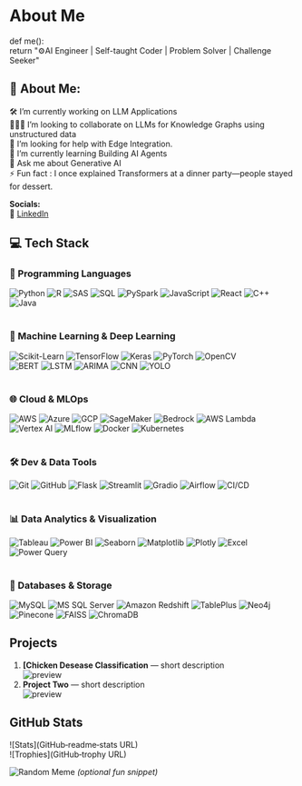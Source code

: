 # About Me
def me():  
    return "⚙️AI Engineer | Self-taught Coder | Problem Solver | Challenge Seeker"


## 🌟 About Me:

🛠 I’m currently working on LLM Applications  
🧑‍🤝‍🧑 I’m looking to collaborate on LLMs for Knowledge Graphs using unstructured data  
🤝 I’m looking for help with Edge Integration.  
🌱 I’m currently learning Building AI Agents  
💬 Ask me about Generative AI  
⚡ Fun fact :  I once explained Transformers at a dinner party—people stayed for dessert.  


**Socials:**  
📍  [LinkedIn](https://linkedin.com/in/techo)  



## 💻 Tech Stack

### 🚀 Programming Languages  
![Python](https://img.shields.io/badge/Python-3776AB?style=for-the-badge&logo=python&logoColor=white)
![R](https://img.shields.io/badge/R-276DC3?style=for-the-badge&logo=r&logoColor=white)
![SAS](https://img.shields.io/badge/SAS-0278D7?style=for-the-badge&logo=sas&logoColor=white)
![SQL](https://img.shields.io/badge/SQL-4479A1?style=for-the-badge&logo=mysql&logoColor=white)
![PySpark](https://img.shields.io/badge/PySpark-F72828?style=for-the-badge&logo=apachespark&logoColor=white)
![JavaScript](https://img.shields.io/badge/JavaScript-F7DF1E?style=for-the-badge&logo=javascript&logoColor=black)
![React](https://img.shields.io/badge/React-61DAFB?style=for-the-badge&logo=react&logoColor=black)
![C++](https://img.shields.io/badge/C++-00599C?style=for-the-badge&logo=c%2b%2b&logoColor=white)
![Java](https://img.shields.io/badge/Java-007396?style=for-the-badge&logo=java&logoColor=white)  
<br>


### 🧠 Machine Learning & Deep Learning  
![Scikit-Learn](https://img.shields.io/badge/Scikit--Learn-F7931E?style=for-the-badge&logo=scikitlearn&logoColor=white)
![TensorFlow](https://img.shields.io/badge/TensorFlow-FF6F00?style=for-the-badge&logo=tensorflow&logoColor=white)
![Keras](https://img.shields.io/badge/Keras-D00000?style=for-the-badge&logo=keras&logoColor=white)
![PyTorch](https://img.shields.io/badge/PyTorch-EE4C2C?style=for-the-badge&logo=pytorch&logoColor=white)
![OpenCV](https://img.shields.io/badge/OpenCV-5C3EE8?style=for-the-badge&logo=opencv&logoColor=white)  
![BERT](https://img.shields.io/badge/BERT-4285F4?style=for-the-badge&logo=google&logoColor=white)
![LSTM](https://img.shields.io/badge/LSTM-F9A825?style=for-the-badge&logo=keras&logoColor=white)
![ARIMA](https://img.shields.io/badge/ARIMA-336699?style=for-the-badge&logo=python&logoColor=white)
![CNN](https://img.shields.io/badge/CNN-B71C1C?style=for-the-badge&logo=keras&logoColor=white)
![YOLO](https://img.shields.io/badge/YOLO-FFB300?style=for-the-badge&logo=yolo&logoColor=white)  
<br>

### 🌐 Cloud & MLOps  
![AWS](https://img.shields.io/badge/AWS-FF9900?style=for-the-badge&logo=amazonaws&logoColor=white)
![Azure](https://img.shields.io/badge/Azure-0089D6?style=for-the-badge&logo=microsoftazure&logoColor=white)
![GCP](https://img.shields.io/badge/GCP-4285F4?style=for-the-badge&logo=googlecloud&logoColor=white)
![SageMaker](https://img.shields.io/badge/SageMaker-1A202C?style=for-the-badge&logo=amazonaws&logoColor=white)
![Bedrock](https://img.shields.io/badge/Bedrock-FF6F00?style=for-the-badge&logo=amazonaws&logoColor=white)
![AWS Lambda](https://img.shields.io/badge/AWS%20Lambda-FF9900?style=for-the-badge&logo=awslambda&logoColor=white)
![Vertex AI](https://img.shields.io/badge/Vertex%20AI-4285F4?style=for-the-badge&logo=googlecloud&logoColor=white)
![MLflow](https://img.shields.io/badge/MLflow-0194E2?style=for-the-badge&logo=mlflow&logoColor=white)
![Docker](https://img.shields.io/badge/Docker-2496ED?style=for-the-badge&logo=docker&logoColor=white)
![Kubernetes](https://img.shields.io/badge/Kubernetes-326CE5?style=for-the-badge&logo=kubernetes&logoColor=white)  
<br>

### 🛠️ Dev & Data Tools  
![Git](https://img.shields.io/badge/Git-F05032?style=for-the-badge&logo=git&logoColor=white)
![GitHub](https://img.shields.io/badge/GitHub-181717?style=for-the-badge&logo=github&logoColor=white)
![Flask](https://img.shields.io/badge/Flask-000000?style=for-the-badge&logo=flask&logoColor=white)
![Streamlit](https://img.shields.io/badge/Streamlit-FF4B4B?style=for-the-badge&logo=streamlit&logoColor=white)
![Gradio](https://img.shields.io/badge/Gradio-00897B?style=for-the-badge&logo=gradio&logoColor=white)
![Airflow](https://img.shields.io/badge/Airflow-017CEE?style=for-the-badge&logo=apacheairflow&logoColor=white)
![CI/CD](https://img.shields.io/badge/CI/CD-6DB33F?style=for-the-badge&logo=githubactions&logoColor=white)  
<br>

### 📊 Data Analytics & Visualization  
![Tableau](https://img.shields.io/badge/Tableau-E97627?style=for-the-badge&logo=tableau&logoColor=white)
![Power BI](https://img.shields.io/badge/Power%20BI-F2C811?style=for-the-badge&logo=powerbi&logoColor=black)
![Seaborn](https://img.shields.io/badge/Seaborn-4B8BBE?style=for-the-badge&logo=python&logoColor=white)
![Matplotlib](https://img.shields.io/badge/Matplotlib-11557C?style=for-the-badge&logo=python&logoColor=white)
![Plotly](https://img.shields.io/badge/Plotly-3F4F75?style=for-the-badge&logo=plotly&logoColor=white)
![Excel](https://img.shields.io/badge/Excel-217346?style=for-the-badge&logo=microsoftexcel&logoColor=white)
![Power Query](https://img.shields.io/badge/Power%20Query-F2C811?style=for-the-badge&logo=microsoft&logoColor=black)  
<br>

### 🧱 Databases & Storage  
![MySQL](https://img.shields.io/badge/MySQL-005C84?style=for-the-badge&logo=mysql&logoColor=white)
![MS SQL Server](https://img.shields.io/badge/SQL%20Server-CC2927?style=for-the-badge&logo=microsoftsqlserver&logoColor=white)
![Amazon Redshift](https://img.shields.io/badge/Redshift-4053D6?style=for-the-badge&logo=amazonredshift&logoColor=white)
![TablePlus](https://img.shields.io/badge/TablePlus-FF9900?style=for-the-badge&logo=tableplus&logoColor=white)
![Neo4j](https://img.shields.io/badge/Neo4j-008CC1?style=for-the-badge&logo=neo4j&logoColor=white)
![Pinecone](https://img.shields.io/badge/Pinecone-2D3748?style=for-the-badge&logo=pinecone&logoColor=white)
![FAISS](https://img.shields.io/badge/FAISS-1877F2?style=for-the-badge&logo=facebook&logoColor=white)
![ChromaDB](https://img.shields.io/badge/ChromaDB-8E44AD?style=for-the-badge&logo=chromadb&logoColor=white)


## Projects
1. **[Chicken Desease Classification** — short description  
   ![preview]([url](https://github.com/TPVinnie/chicken_disease_classification))
2. **Project Two** — short description  
   ![preview](url)

## GitHub Stats  
![Stats](GitHub‑readme‑stats URL)  
![Trophies](GitHub‑trophy URL)

![Random Meme](URL)  *(optional fun snippet)*

